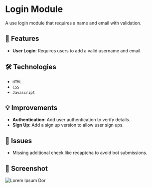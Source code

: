 # Login Module
 
A use login module that requires a name and email with validation.

## 🚀 Features

- **User Login**: Requires users to add a valid username and email.

## 🛠️ Technologies

- `HTML`
- `CSS`
- `Javascript`

## 💡 Improvements

- **Authentication**: Add user authentication to verify details.
- **Sign Up**: Add a sign up version to allow user sign ups.

## 🐞 Issues

- Missing additional check like recaptcha to avoid bot submissions.

## 📸 Screenshot

![Lorem Ipsum Dor ]()
